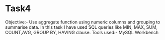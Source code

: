 # Task4
Objective:- Use aggregate function using numeric columns and grouping to summarise data. In this task I have used SQL queries like MIN, MAX, SUM, COUNT,AVG, GROUP BY, HAVING clause.
Tools used:- MySQL Workbench 
